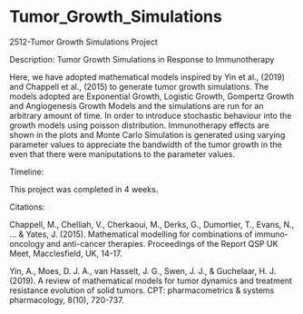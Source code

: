# Tumor_Growth_Simulations

2512-Tumor Growth Simulations Project

Description: Tumor Growth Simulations in Response to Immunotherapy

Here, we have adopted mathematical models inspired by Yin et al., (2019) and Chappell et al., (2015) to generate tumor growth simulations. The models adopted are Exponential Growth, Logistic Growth, Gompertz Growth and Angiogenesis Growth Models and the simulations are run for an arbitrary amount of time. In order to introduce stochastic behaviour into the growth models using poisson distribution. Immunotherapy effects are shown in the plots and Monte Carlo Simulation is generated using varying parameter values to appreciate the bandwidth of the tumor growth in the even that there were maniputations to the parameter values.

Timeline:

This project was completed in 4 weeks.

Citations:

Chappell, M., Chelliah, V., Cherkaoui, M., Derks, G., Dumortier, T., Evans, N., ... & Yates, J. (2015). Mathematical modelling for combinations of immuno-oncology and anti-cancer therapies. Proceedings of the Report QSP UK Meet, Macclesfield, UK, 14-17.

Yin, A., Moes, D. J. A., van Hasselt, J. G., Swen, J. J., & Guchelaar, H. J. (2019). A review of mathematical models for tumor dynamics and treatment resistance evolution of solid tumors. CPT: pharmacometrics & systems pharmacology, 8(10), 720-737.
